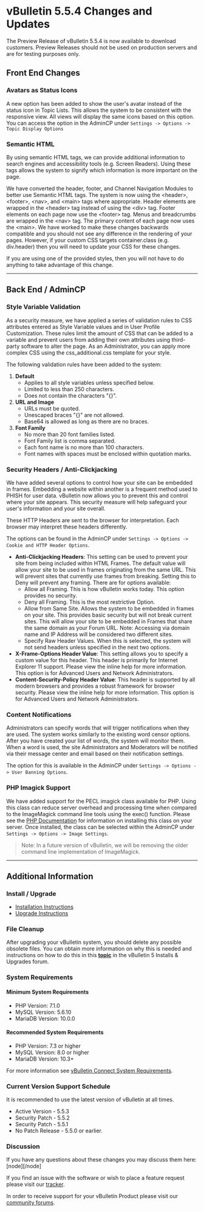 # vBulletin 5.5.4 Changes and Updates

The Preview Release of vBulletin 5.5.4 is now available to download customers. Preview Releases should not be used on production servers and are for testing purposes only.

## Front End Changes

### Avatars as Status Icons

A new option has been added to show the user's avatar instead of the status icon in Topic Lists. This allows the system to be consistent with the responsive view. All views will display the same icons based on this option. You can access the option in the AdminCP under `Settings -> Options -> Topic Display Options`

### Semantic HTML

By using semantic HTML tags, we can provide additional information to search engines and accessibility tools (e.g. Screen Readers). Using these tags allows the system to signify which information is more important on the page.

We have converted the header, footer, and Channel Navigation Modules to better use Semantic HTML tags. The system is now using the &lt;header&gt;, &lt;footer&gt;, &lt;nav&gt;, and &lt;main&gt; tags where appropriate. Header elements are wrapped in the &lt;header&gt; tag instead of using the &lt;div&gt; tag. Footer elements on each page now use the &lt;footer&gt; tag. Menus and breadcrumbs are wrapped in the &lt;nav&gt; tag. The primary content of each page now uses the &lt;main&gt;. We have worked to make these changes backwards compatible and you should not see any difference in the rendering of your pages. However, if your custom CSS targets container.class (e.g. div.header) then you will need to update your CSS for these changes.

If you are using one of the provided styles, then you will not have to do anything to take advantage of this change.

---

## Back End / AdminCP

### Style Variable Validation

As a security measure, we have applied a series of validation rules to CSS attributes entered as Style Variable values and in User Profile Customization. These rules limit the amount of CSS that can be added to a variable and prevent users from adding their own attributes using third-party software to alter the page. As an Administrator, you can apply more complex CSS using the css_additional.css template for your style.

The following validation rules have been added to the system:

1. **Default**
    - Applies to all style variables unless specified below.
    - Limited to less than 250 characters.
    - Does not contain the characters "{}".
2. **URL and Image**
    - URLs must be quoted.
    - Unescaped braces "{}" are not allowed.
    - Base64 is allowed as long as there are no braces.
3. **Font Family**
    - No more than 20 font families listed.
    - Font Family list is comma separated.
    - Each font name is no more than 100 characters.
    - Font names with spaces must be enclosed within quotation marks.

### Security Headers / Anti-Clickjacking

We have added several options to control how your site can be embedded in frames. Embedding a website within another is a frequent method used to PHISH for user data. vBulletin now allows you to prevent this and control where your site appears. This security measure will help safeguard your user's information and your site overall.

These HTTP Headers are sent to the browser for interpretation. Each browser may interpret these headers differently.

The options can be found in the AdminCP under `Settings -> Options -> Cookie and HTTP Header Options`.

- **Anti-Clickjacking Headers**: This setting can be used to prevent your site from being included within HTML Frames. The default value will allow your site to be used in frames originating from the same URL. This will prevent sites that currently use frames from breaking. Setting this to Deny will prevent any framing. There are for options available:
  - Allow all Framing. This is how vBulletin works today. This option provides no security.
  - Deny all Framing. This is the most restrictive Option.
  - Allow from Same Site. Allows the system to be embedded in frames on your site. This provides basic security but will not break current sites. This will allow your site to be embedded in Frames that share the same domain as your Forum URL. Note: Accessing via domain name and IP Address will be considered two different sites.
  - Specify Raw Header Values. When this is selected, the system will not send headers unless specified in the next two options.
- **X-Frame-Options Header Value**: This setting allows you to specify a custom value for this header. This header is primarily for Internet Explorer 11 support. Please view the inline help for more information. This option is for Advanced Users and Network Administrators.
- **Content-Security-Policy Header Value**: This header is supported by all modern browsers and provides a robust framework for browser security. Please view the inline help for more information. This option is for Advanced Users and Network Administrators.

### Content Notifications

Administrators can specify words that will trigger notifications when they are used. The system works similarly to the existing word censor options. After you have created your list of words, the system will monitor them. When a word is used, the site Administrators and Moderators will be notified via their message center and email based on their notification settings.

The option for this is available in the AdminCP under `Settings -> Options -> User Banning Options`.

### PHP Imagick Support

We have added support for the PECL imagick class available for PHP. Using this class can reduce server overhead and processing time when compared to the ImageMagick command line tools using the exec() function. Please see the [PHP Documentation](https://www.php.net/manual/en/book.imagick.php) for information on installing this class on your server. Once installed, the class can be selected within the AdminCP under `Settings -> Options -> Image Settings`.

> Note: In a future version of vBulletin, we will be removing the older command line implementation of ImageMagick.

---

## Additional Information

### Install / Upgrade

- [Installation Instructions](https://www.vbulletin.com/forum/node/4391348)
- [Upgrade Instructions](https://www.vbulletin.com/forum/node/4391346)

### File Cleanup

After upgrading your vBulletin system, you should delete any possible obsolete files. You can obtain more information on why this is needed and instructions on how to do this in this [**topic**](https://www.vbulletin.com/forum/node/4391346) in the vBulletin 5 Installs & Upgrades forum.

### System Requirements

#### Minimum System Requirements

- PHP Version: 7.1.0
- MySQL Version: 5.6.10
- MariaDB Version: 10.0.0

#### Recommended System Requirements

- PHP Version: 7.3 or higher
- MySQL Version: 8.0 or higher
- MariaDB Version: 10.3+

For more information see [vBulletin Connect System Requirements](https://www.vbulletin.com/forum/node/4391344).

### Current Version Support Schedule

It is recommended to use the latest version of vBulletin at all times.

- Active Version - 5.5.3
- Security Patch - 5.5.2
- Security Patch - 5.5.1
- No Patch Release - 5.5.0 or earlier.

### Discussion

If you have any questions about these changes you may discuss them here: [node][/node]

If you find an issue with the software or wish to place a feature request please visit our [tracker](https://tracker.vbulletin.com).

In order to receive support for your vBulletin Product please visit our [community forums](https://www.vbulletin.com/forum/).
